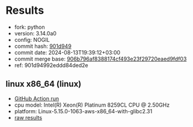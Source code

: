 # Results

- fork: python
- version: 3.14.0a0
- config: NOGIL
- commit hash: [901d949](https://github.com/python/cpython/commit/901d949)
- commit date: 2024-08-13T19:39:12+03:00
- commit merge base: [906b796af8388174cf493e23f29720eaed9fdf03](https://github.com/python/cpython/commit/906b796af8388174cf493e23f29720eaed9fdf03)
- ref: 901d94992eddd84ded2e

## linux x86_64 (linux)

- [GitHub Action run](https://github.com/facebookexperimental/free-threading-benchmarking/actions/runs/10376477734)
- cpu model: Intel(R) Xeon(R) Platinum 8259CL CPU @ 2.50GHz
- platform: Linux-5.15.0-1063-aws-x86_64-with-glibc2.31
- [raw results](bm-20240813-linux-x86_64-python-901d94992eddd84ded2e-3.14.0a0-901d949.json)

